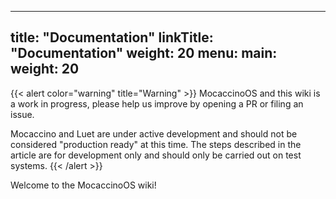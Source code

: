 
---
title: "Documentation"
linkTitle: "Documentation"
weight: 20
menu:
  main:
    weight: 20
---

{{< alert color="warning" title="Warning" >}}
MocaccinoOS and this wiki is a work in progress, please help us improve by opening a PR or filing an issue.

Mocaccino and Luet are under active development and should not be considered "production ready" at this time. The steps described in the article are for development only and should only be carried out on test systems.
{{< /alert >}}

Welcome to the MocaccinoOS wiki!
